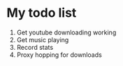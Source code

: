 # My todo list

1. Get youtube downloading working
2. Get music playing
3. Record stats
4. Proxy hopping for downloads